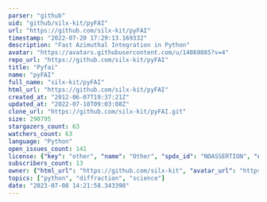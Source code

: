 ```yaml
---
parser: "github"
uid: "github/silx-kit/pyFAI"
url: "https://github.com/silx-kit/pyFAI"
timestamp: "2022-07-20 17:29:13.169332"
description: "Fast Azimuthal Integration in Python"
avatar: "https://avatars.githubusercontent.com/u/14869885?v=4"
repo_url: "https://github.com/silx-kit/pyFAI"
title: "Pyfai"
name: "pyFAI"
full_name: "silx-kit/pyFAI"
html_url: "https://github.com/silx-kit/pyFAI"
created_at: "2012-06-07T19:37:21Z"
updated_at: "2022-07-18T09:03:08Z"
clone_url: "https://github.com/silx-kit/pyFAI.git"
size: 290795
stargazers_count: 63
watchers_count: 63
language: "Python"
open_issues_count: 141
license: {"key": "other", "name": "Other", "spdx_id": "NOASSERTION", "url": null, "node_id": "MDc6TGljZW5zZTA="}
subscribers_count: 13
owner: {"html_url": "https://github.com/silx-kit", "avatar_url": "https://avatars.githubusercontent.com/u/14869885?v=4", "login": "silx-kit", "type": "Organization"}
topics: ["python", "diffraction", "science"]
date: "2023-07-08 14:21:58.343398"
---
```

